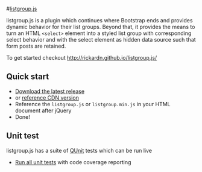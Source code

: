 #[listgroup.js](http://rickardn.github.io/listgroup.js/)

listgroup.js is a plugin which continues where Bootstrap ends and provides dynamic behavior for their list groups. Beyond that, it provides the means to turn an HTML `<select>` element into a styled list group with corresponding select behavior and with the select element as hidden data source such that form posts are retained.

To get started checkout http://rickardn.github.io/listgroup.js/

## Quick start

- [Download the latest release](https://github.com/rickardn/listgroup.js/zipball/master)
- or [reference CDN version](https://cdn.jsdelivr.net/bootstrap.listgroup/1.1.2/listgroup.min.js)
- Reference the `listgroup.js` or `listgroup.min.js` in your HTML document after jQuery
- Done!

## Unit test

listgroup.js has a suite of [QUnit](http://qunitjs.com/) tests which can be run live

- [Run all unit tests](http://rickardn.github.io/listgroup.js/test/?coverage=true) with code coverage reporting
